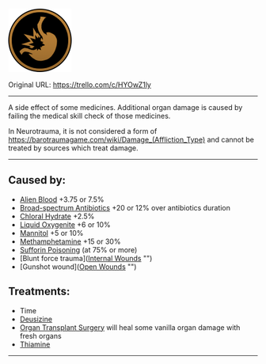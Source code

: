 ![Affliction Organ Damage.png\|200](./Vanilla%20Organ%20Damage%20-%20Attachments/6718845db30472d958dd7e40.png)

Original URL: https://trello.com/c/HYOwZ1ly

---

A side effect of some medicines. Additional organ damage is caused by failing the medical skill check of those medicines.

In Neurotrauma, it is not considered a form of https://barotraumagame.com/wiki/Damage_(Affliction_Type) and cannot be treated by sources which treat damage.

---

## Caused by:

- [Alien Blood](../Items/Alien%20Blood.md) +3.75 or 7.5%
- [Broad-spectrum Antibiotics](../Items/Broad-spectrum%20Antibiotics.md) +20 or 12% over antibiotics duration
- [Chloral Hydrate](https://barotraumagame.com/wiki/Chloral_Hydrate "‌") +2.5%
- [Liquid Oxygenite](../Items/Liquid%20Oxygenite.md) +6 or 10%
- [Mannitol](../Items/Mannitol.md) +5 or 10%
- [Methamphetamine](../Items/Methamphetamine.md) +15 or 30%
- [Sufforin Poisoning](Sufforin%20Poisoning.md) (at 75% or more)
- [Blunt force trauma]([Internal Wounds](../Any%20bodypart/Internal%20Wounds.md) "‌")
- [Gunshot wound]([Open Wounds](../Any%20bodypart/Open%20Wounds.md) "‌")

## Treatments:

- Time
- [Deusizine](../Items/Deusizine.md)
- [Organ Transplant Surgery](../Procedures/Organ%20Transplant%20Surgery.md) will heal some vanilla organ damage with fresh organs
- [Thiamine](../Items/Thiamine.md)

---

